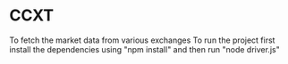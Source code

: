 # CCXT
To fetch the market data from various exchanges
To run the project first install the dependencies using "npm install" and then run "node driver.js"
